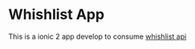 # Whishlist App

This is a ionic 2 app develop to consume [whishlist api](https://github.com/danjesus/whishlist)

